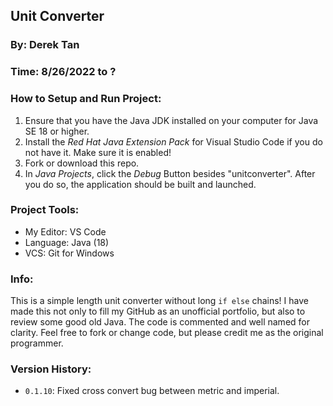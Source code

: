 ## Unit Converter
### By: Derek Tan
### Time: 8/26/2022 to ?

### How to Setup and Run Project:
 1. Ensure that you have the Java JDK installed on your computer for Java SE 18 or higher.
 2. Install the _Red Hat Java Extension Pack_ for Visual Studio Code if you do not have it. Make sure it is enabled!
 3. Fork or download this repo.
 4. In _Java Projects_, click the _Debug_ Button besides "unitconverter". After you do so, the application should be built and launched.

### Project Tools:
 - My Editor: VS Code
 - Language: Java (18)
 - VCS: Git for Windows

### Info:
This is a simple length unit converter without long `if else` chains! I have made this not only to fill my GitHub as an unofficial portfolio, but also to review some good old Java. The code is commented and well named for clarity. Feel free to fork or change code, but please credit me as the original programmer.

### Version History:
 - `0.1.10`: Fixed cross convert bug between metric and imperial.

